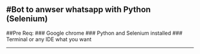 #Bot to anwser whatsapp with Python (Selenium)
---
##Pre Req:
    ### Google chrome
    ### Python and Selenium installed
    ### Terminal or any IDE what you want
    
---
